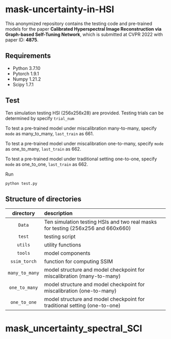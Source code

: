 # mask-uncertainty-in-HSI


This anonymized repository contains the testing code and pre-trained models for the paper **Calibrated Hyperspectral Image Reconstruction via Graph-based Self-Tuning Network**, which is submitted at CVPR 2022 with paper ID: **4875**.

## Requirements

* Python 3.7.10
* Pytorch 1.9.1
* Numpy 1.21.2
* Scipy 1.7.1

## Test

Ten simulation testing HSI (256x256x28) are provided. Testing trials can be determined by specify `trial_num`

To test a pre-trained model under miscalibration many-to-many, specify `mode` as many_to_many, `last_train` as 661. 


To test a pre-trained model under miscalibration one-to-many, specify `mode` as one_to_many, `last_train` as 662. 


To test a pre-trained model under traditional setting one-to-one, specify `mode` as one_to_one, `last_train` as 662. 

Run

```
python test.py
```

## Structure of directories

| directory  | description  |
| :--------: | :----------- | 
| `Data` | Ten simulation testing HSIs and two real masks for testing (256x256 and 660x660) | 
| `test`    | testing script |
| `utils`   | utility functions|
| `tools`    | model components |
| `ssim_torch`    | function for computing SSIM |
| `many_to_many`      | model structure and model checkpoint for miscalibration (many-to-many) |
| `one_to_many`      | model structure and model checkpoint for miscalibration (one-to-many) |
| `one_to_one`      | model structure and model checkpoint for traditional setting (one-to-one) |



# mask_uncertainty_spectral_SCI
